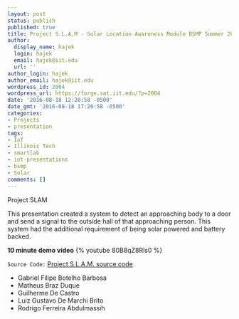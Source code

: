 ```yaml
---
layout: post
status: publish
published: true
title: Project S.L.A.M - Solar Location Awareness Module BSMP Summer 2016
author:
  display_name: hajek
  login: hajek
  email: hajek@iit.edu
  url: ''
author_login: hajek
author_email: hajek@iit.edu
wordpress_id: 2004
wordpress_url: https://forge.sat.iit.edu/?p=2004
date: '2016-08-18 12:20:58 -0500'
date_gmt: '2016-08-18 17:20:58 -0500'
categories:
- Projects
- presentation
tags:
- IoT
- Illinois Tech
- smartlab
- iot-presentations
- bsmp
- Solar
comments: []
---
```

Project SLAM

This presentation created a system to detect an approaching body to a door and send a signal to the outside hall of that approaching person.  This system had the additional requirement of being solar powered and battery backed. 

**10 minute demo video**
{% youtube 80B8qZ8Rls0 %}

<code>Source Code:</code> [Project S.L.A.M. source code](https://github.com/illinoistech-itm/slam "Project SLAM source code")

*  Gabriel Filipe Botelho Barbosa
*  Matheus Braz Duque
*  Guilherme De Castro
*  Luiz Gustavo De Marchi Brito
*  Rodrigo Ferreira Abdulmassih
